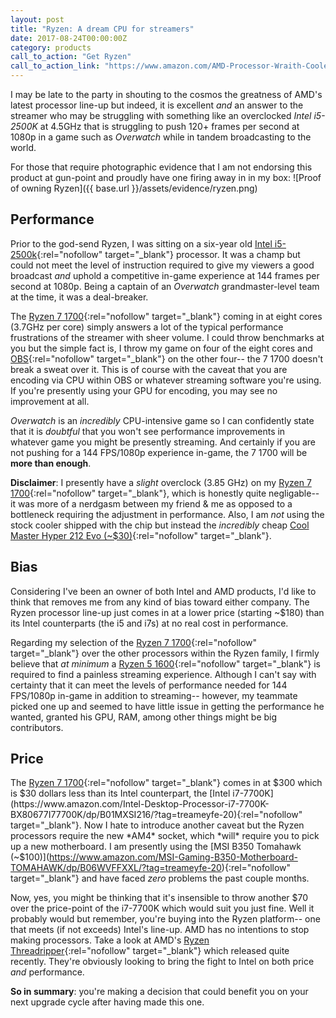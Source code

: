 ```yaml
---
layout: post
title: "Ryzen: A dream CPU for streamers"
date: 2017-08-24T00:00:00Z
category: products
call_to_action: "Get Ryzen"
call_to_action_link: "https://www.amazon.com/AMD-Processor-Wraith-Cooler-YD1700BBAEBOX/dp/B06WP5YCX6/?tag=treameyfe-20"
---
```


I may be late to the party in shouting to the cosmos the greatness of AMD's latest processor line-up but indeed, it is excellent *and* an answer to the streamer who may be struggling with something like an overclocked _Intel i5-2500K_ at 4.5GHz that is struggling to push 120+ frames per second at 1080p in a game such as *Overwatch*
 while in tandem broadcasting to the world.

For those that require photographic evidence that I am not endorsing this product at gun-point and proudly have one firing away in in my box:
![Proof of owning Ryzen]({{ base.url }}/assets/evidence/ryzen.png)

## Performance

Prior to the god-send Ryzen, I was sitting on a six-year old [Intel i5-2500k](https://www.amazon.com/Intel-i5-2500K-Quad-Core-Processor-Cache/dp/B004EBUXHQ/?tag=treameyfe-20){:rel="nofollow" target="_blank"} processor. It was a champ but could not meet the level of instruction required to give my viewers a good broadcast *and* uphold a competitive in-game experience at 144 frames per second at 1080p. Being a captain of an _Overwatch_ grandmaster-level team at the time, it was a deal-breaker.

The [Ryzen 7 1700](https://www.amazon.com/AMD-Processor-Wraith-Cooler-YD1700BBAEBOX/dp/B06WP5YCX6/?tag=treameyfe-20){:rel="nofollow" target="_blank"} coming in at eight cores (3.7GHz per core) simply answers a lot of the typical performance frustrations of the streamer with sheer volume. I could throw benchmarks at you but the simple fact is, I throw my game on four of the eight cores and [OBS](https://obsproject.com/){:rel="nofollow" target="_blank"} on the other four-- the 7 1700 doesn't break a sweat over it. This is of course with the caveat that you are encoding via CPU within OBS or whatever streaming software you're using. If you're presently using your GPU for encoding, you may see no improvement at all.

_Overwatch_ is an _incredibly_ CPU-intensive game so I can confidently state that it is _doubtful_ that you won't see performance improvements in whatever game you might be presently streaming. And certainly if you are not pushing for a 144 FPS/1080p experience in-game, the 7 1700 will be **more than enough**.

**Disclaimer**: I presently have a *slight* overclock (3.85 GHz) on my [Ryzen 7 1700](https://www.amazon.com/AMD-Processor-Wraith-Cooler-YD1700BBAEBOX/dp/B06WP5YCX6/?tag=treameyfe-20){:rel="nofollow" target="_blank"}, which is honestly quite negligable-- it was more of a nerdgasm between my friend & me as opposed to a bottleneck requiring the adjustment in performance. Also, I am *not* using the stock cooler shipped with the chip but instead the *incredibly* cheap [Cool Master Hyper 212 Evo (~$30)](https://www.amazon.com/Cooler-Master-Hyper-RR-212E-20PK-R2-120mm/dp/B005O65JXI/?tag=treameyfe-20){:rel="nofollow" target="_blank"}.

## Bias

Considering I've been an owner of both Intel and AMD products, I'd like to think that removes me from any kind of bias toward either company. The Ryzen processor line-up just comes in at a lower price (starting ~$180) than its Intel counterparts (the i5 and i7s) at no real cost in performance.

Regarding my selection of the [Ryzen 7 1700](https://www.amazon.com/AMD-Processor-Wraith-Cooler-YD1700BBAEBOX/dp/B06WP5YCX6/?tag=treameyfe-20){:rel="nofollow" target="_blank"} over the other processors within the Ryzen family, I firmly believe that _at minimum_ a [Ryzen 5 1600](https://www.amazon.com/dp/B06XNRQHG4/?tag=treameyfe-20){:rel="nofollow" target="_blank"} is required to find a painless streaming experience. Although I can't say with certainty that it can meet the levels of performance needed for 144 FPS/1080p in-game in addition to streaming-- however, my teammate picked one up and seemed to have little issue in getting the performance he wanted, granted his GPU, RAM, among other things might be big contributors.

## Price

The [Ryzen 7 1700](https://www.amazon.com/AMD-Processor-Wraith-Cooler-YD1700BBAEBOX/dp/B06WP5YCX6/?tag=treameyfe-20){:rel="nofollow" target="_blank"} comes in at $300 which is $30 dollars less than its Intel counterpart, the [Intel i7-7700K](https://www.amazon.com/Intel-Desktop-Processor-i7-7700K-BX80677I77700K/dp/B01MXSI216/?tag=treameyfe-20){:rel="nofollow" target="_blank"}. Now I hate to introduce another caveat but the Ryzen processors require the new *AM4* socket, which *will* require you to pick up a new motherboard. I am presently using the [MSI B350 Tomahawk (~$100)](https://www.amazon.com/MSI-Gaming-B350-Motherboard-TOMAHAWK/dp/B06WVFFXXL/?tag=treameyfe-20){:rel="nofollow" target="_blank"} and have faced _zero_ problems the past couple months.

Now, yes, you might be thinking that it's insensible to throw another $70 over the price-point of the i7-7700K which would suit you just fine. Well it probably would but remember, you're buying into the Ryzen platform-- one that meets (if not exceeds) Intel's line-up. AMD has no intentions to stop making processors. Take a look at AMD's [Ryzen Threadripper](https://www.amazon.com/AMD-Threadripper-32-thread-Processor-YD195XA8AEWOF/dp/B074CBH3R4/?tag=treameyfe-20){:rel="nofollow" target="_blank"} which released quite recently. They're obviously looking to bring the fight to Intel on both price _and_ performance.

**So in summary**: you're making a decision that could benefit you on your next upgrade cycle after having made this one.